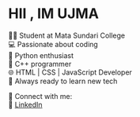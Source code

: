 # HII , IM UJMA 
👩‍🎓 Student at Mata Sundari College  
💻 Passionate about coding  
🐍 Python enthusiast  
💠 C++ programmer  
🌐 HTML | CSS | JavaScript Developer  
🚀 Always ready to learn new tech  



🔗 Connect with me:  
📎 [LinkedIn](https://www.linkedin.com/in/ujma-khan-521520292?utm_source=share&utm_campaign=share_via&utm_content=profile&utm_medium=android_app)   

